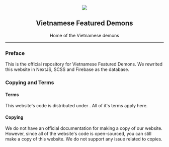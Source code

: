 <p align="center">
  <img src="https://media.discordapp.net/attachments/955026244427210812/964587844330979439/Custom_Size_1.png"></img>
</p>
<h2 align="center">Vietnamese Featured Demons</h2>
<p align="center">Home of the Vietnamese demons</p><hr/>

### Preface
This is the official repository for Vietnamese Featured Demons. We rewrited this website in NextJS, SCSS and Firebase as the database.

### Copying and Terms
#### Terms
This website's code is distributed under <insert an open source license here>. All of it's terms apply here.

#### Copying
We do not have an official documentation for making a copy of our website. However, since all of the website's code is open-sourced, you can still make a copy of this website. We do not support any issue related to copies.
